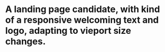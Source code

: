 # A landing page candidate, with kind of a responsive welcoming text and logo, adapting to vieport size changes.